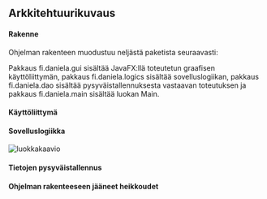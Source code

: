 ## Arkkitehtuurikuvaus ##

#### Rakenne ####

Ohjelman rakenteen muodustuu neljästä paketista seuraavasti:

Pakkaus fi.daniela.gui sisältää JavaFX:llä toteutetun graafisen käyttöliittymän, pakkaus fi.daniela.logics sisältää sovelluslogiikan, pakkaus fi.daniela.dao sisältää pysyväistallennuksesta vastaavan toteutuksen ja pakkaus fi.daniela.main sisältää luokan Main.

#### Käyttöliittymä ####

#### Sovelluslogiikka ####

![luokkakaavio](https://user-images.githubusercontent.com/36673150/39197906-61d66bf0-47ee-11e8-990c-33fbfbeed084.png)

#### Tietojen pysyväistallennus ####

#### Ohjelman rakenteeseen jääneet heikkoudet ####

